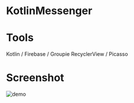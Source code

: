 # KotlinMessenger
# Tools
Kotlin / Firebase / Groupie RecyclerView / Picasso
# Screenshot
![demo](https://github.com/volvadvit/KotlinMessanger/raw/master/screenshot/1.gif)
